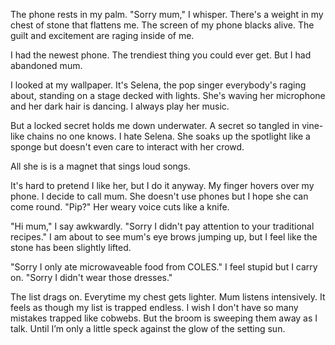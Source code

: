 The phone rests in my palm. "Sorry mum," I whisper.
There's a weight in my chest of stone that flattens me.
The screen of my phone blacks alive. The guilt and excitement are raging inside of me.

I had the newest phone. The trendiest thing you could ever get.
But I had abandoned mum.

I looked at my wallpaper. It's Selena, the pop singer everybody's raging about, standing on a stage decked with lights. She's waving her microphone and her dark hair is dancing. I always play her music.

But a locked secret holds me down underwater. A secret so tangled in vine-like chains no one knows. I hate Selena. She soaks up the spotlight like a sponge but doesn't even care to interact with her crowd.

All she is is a magnet that sings loud songs.

It's hard to pretend I like her, but I do it anyway. My finger hovers over my phone. I decide to call mum. She doesn't use phones but I hope she can come round.
"Pip?" Her weary voice cuts like a knife.

"Hi mum," I say awkwardly. "Sorry I didn't pay attention to your traditional recipes." I am about to see mum's eye brows jumping up, but I feel like the stone has been slightly lifted.

"Sorry I only ate microwaveable food from COLES." I feel stupid but I carry on. "Sorry I didn't wear those dresses."

The list drags on. Everytime my chest gets lighter. Mum listens intensively. It feels as though my list is trapped endless. I wish I don't have so many mistakes trapped like cobwebs. But the broom is sweeping them away as I talk. Until I’m only a little speck against the glow of the setting sun.
